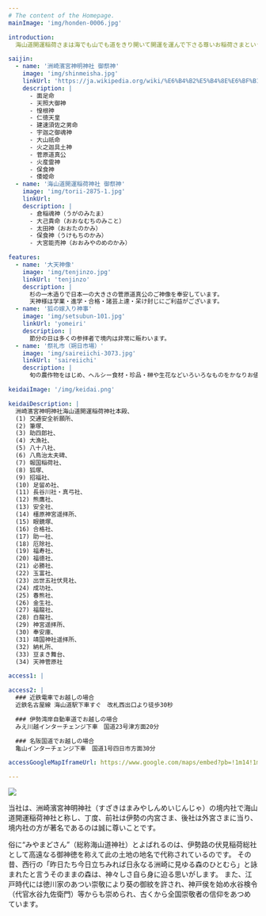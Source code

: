 ```yaml
---
# The content of the Homepage.
mainImage: 'img/honden-0006.jpg'

introduction:
  海山道開運稲荷さまは海でも山でも道をきり開いて開運を運んで下さる尊いお稲荷さまということで、お金やお客様を運べば商売繁盛、車や船を運んで交通安全・海上安全・旅行安全、筆を運んで受験合格・就職出世成功、その他縁結、子授、安産、病気平癒、借金取り等道を切り開いて都合よくお運びいただく開運諸願成就のあしどめ稲荷さまです。

saijin:
  - name: '洲崎濱宮神明神社 御祭神'
    image: 'img/shinmeisha.jpg'
    linkUrl: 'https://ja.wikipedia.org/wiki/%E6%B4%B2%E5%B4%8E%E6%BF%B1%E5%AE%AE%E7%A5%9E%E6%98%8E%E7%A5%9E%E7%A4%BE'
    description: |
      - 面足命
      - 天照大御神
      - 惶根神
      - 仁徳天皇
      - 建速須佐之男命
      - 宇迦之御魂神
      - 大山祇命
      - 火之迦具土神
      - 菅原道真公
      - 火産霊神
      - 保食神
      - 倭姫命
  - name: '海山道開運稲荷神社 御祭神'
    image: 'img/torii-2875-1.jpg'
    linkUrl:
    description: |
      - 倉稲魂神（うがのみたま）
      - 大己貴命（おおなむちのみこと）
      - 太田神（おおたのかみ）
      - 保食神（うけもちのかみ）
      - 大宮能売神（おおみやのめのかみ）

features:
  - name: '大天神像'
    image: 'img/tenjinzo.jpg'
    linkUrl: 'tenjinzo'
    description: |
      杉の一木造りで日本一の大きさの菅原道真公のご神像を奉安しています。
      天神様は学業・進学・合格・諸芸上達・呆け封じにご利益がございます。
  - name: '狐の嫁入り神事'
    image: 'img/setsubun-101.jpg'
    linkUrl: 'yomeiri'
    description: |
      節分の日は多くの参拝者で境内は非常に賑わいます。
  - name: '祭礼市（朔日市場）'
    image: 'img/saireiichi-3073.jpg'
    linkUrl: 'saireiichi'
    description: |
      旬の農作物をはじめ、ヘルシー食材・珍品・榊や生花などいろいろなものをかなりお値打ちで皆さまに提供しています。

keidaiImage: '/img/keidai.png'

keidaiDescription: |
  洲崎濱宮神明神社海山道開運稲荷神社本殿、
  (1) 交通安全祈願所、
  (2) 筆塚、
  (3) 助四郎社、
  (4) 大漁社、
  (5) 八十八社、
  (6) 八鳥治太夫碑、
  (7) 報国稲荷社、
  (8) 狐塚、
  (9) 招福社、
  (10) 足留め社、
  (11) 長谷川社・真弓社、
  (12) 熊鷹社、
  (13) 安全社、
  (14) 橿原神宮遥拝所、
  (15) 眼鏡塚、
  (16) 合格社、
  (17) 助一社、
  (18) 厄除社、
  (19) 福寿社、
  (20) 福徳社、
  (21) 必勝社、
  (22) 玉富社、
  (23) 出世五社伏見社、
  (24) 成功社、
  (25) 春熊社、
  (26) 金生社、
  (27) 福龍社、
  (28) 白龍社、
  (29) 神宮遥拝所、
  (30) 奉安庫、
  (31) 靖国神社遥拝所、
  (32) 納札所、
  (33) 豆まき舞台、
  (34) 天神菅原社

access1: |

access2: |
  ### 近鉄電車でお越しの場合
  近鉄名古屋線 海山道駅下車すぐ　改札西出口より徒歩30秒

  ### 伊勢湾岸自動車道でお越しの場合
  みえ川越インターチェンジ下車　国道23号津方面20分

  ### 名阪国道でお越しの場合
  亀山インターチェンジ下車　国道1号四日市方面30分

accessGoogleMapIframeUrl: https://www.google.com/maps/embed?pb=!1m14!1m8!1m3!1d418628.197999312!2d136.3412309250019!3d34.943252499999986!3m2!1i1024!2i768!4f13.1!3m3!1m2!1s0x60038ecd8e3d43dd%3A0xc695f13a514d79d5!2z5rW35bGx6YGT56We56S-!5e0!3m2!1sja!2sus!4v1579314598423!5m2!1sja!2sus

---
```


![](/img/miyamadosan.svg)

当社は、洲崎濱宮神明神社（すざきはまみやしんめいじんじゃ）の境内社で海山道開運稲荷神社と称し、丁度、前社は伊勢の内宮さま、後社は外宮さまに当り、境内社の方が著名であるのは誠に尊いことです。

俗に“みやまどさん”（総称海山道神社）とよばれるのは、伊勢路の伏見稲荷総社として高遠なる御神徳を称えて此の土地の地名で代称されているのです。 その昔、西行の「昨日たち今日立ちみれば日永なる洲崎に見ゆる森のひとむら」と詠まれたと言うそのままの森は、神々しさ自ら身に迫る思いがします。 また、江戸時代には徳川家のあつい崇敬により葵の御紋を許され、神戸侯を始め水谷検令（代官水谷九佐衛門）等からも崇められ、古くから全国崇敬者の信仰をあつめています。
